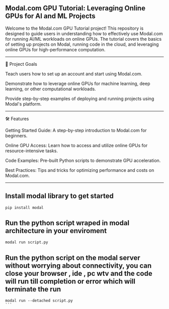 ## Modal.com GPU Tutorial: Leveraging Online GPUs for AI and ML Projects

Welcome to the Modal.com GPU Tutorial project! This repository is designed to guide users in understanding how to effectively use Modal.com for running AI/ML workloads on online GPUs. The tutorial covers the basics of setting up projects on Modal, running code in the cloud, and leveraging online GPUs for high-performance computation.


---

🚀 Project Goals

Teach users how to set up an account and start using Modal.com.

Demonstrate how to leverage online GPUs for machine learning, deep learning, or other computational workloads.

Provide step-by-step examples of deploying and running projects using Modal's platform.



---

🛠️ Features

Getting Started Guide: A step-by-step introduction to Modal.com for beginners.

Online GPU Access: Learn how to access and utilize online GPUs for resource-intensive tasks.

Code Examples: Pre-built Python scripts to demonstrate GPU acceleration.

Best Practices: Tips and tricks for optimizing performance and costs on Modal.com.



---
## Install modal library to get started

```
pip install modal
```




## Run the python script wraped in modal architecture in your enviroment 
```
modal run script.py
```


## Run the python script on the modal server without worrying about connectivity,  you can close your browser , ide , pc wtv and the code will run till completion or error which will terminate the run
````
modal run --detached script.py
```